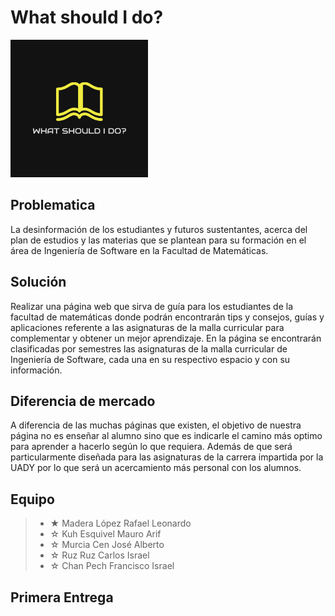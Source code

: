 # What should I do?
<img src="Unidad1/Artefactos/.Propuesta_Proyecto/Logo ing.PNG" width="220" height="220"/>

## Problematica

La desinformación de los estudiantes y futuros sustentantes, acerca del plan de estudios y las materias que se plantean para su formación en el área de Ingeniería de Software en la Facultad de Matemáticas.
## Solución

Realizar una página web que sirva de guía para los estudiantes de la facultad de matemáticas donde podrán encontrarán tips y consejos, guías y aplicaciones referente a las asignaturas de la malla curricular para complementar y obtener un mejor aprendizaje. En la página se encontrarán clasificadas por semestres las asignaturas de la malla curricular de Ingeniería de Software, cada una en su respectivo espacio y con su información. 

## Diferencia de mercado

A diferencia de las muchas páginas que existen, el objetivo de nuestra página no es enseñar al alumno sino que es indicarle el camino más optimo para aprender a hacerlo según lo que requiera. Además de que será particularmente diseñada para las asignaturas de la carrera impartida por la UADY por lo que será un acercamiento más personal con los alumnos. 
## Equipo 

> - ★ Madera López Rafael Leonardo 
> - ☆ Kuh Esquivel Mauro Arif
> - ☆ Murcia Cen José Alberto
> - ☆ Ruz Ruz Carlos Israel
> - ☆ Chan Pech Francisco Israel

## Primera Entrega

